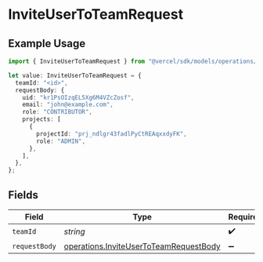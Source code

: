 # InviteUserToTeamRequest

## Example Usage

```typescript
import { InviteUserToTeamRequest } from "@vercel/sdk/models/operations/inviteusertoteam.js";

let value: InviteUserToTeamRequest = {
  teamId: "<id>",
  requestBody: {
    uid: "kr1PsOIzqEL5Xg6M4VZcZosf",
    email: "john@example.com",
    role: "CONTRIBUTOR",
    projects: [
      {
        projectId: "prj_ndlgr43fadlPyCtREAqxxdyFK",
        role: "ADMIN",
      },
    ],
  },
};
```

## Fields

| Field                                                                                            | Type                                                                                             | Required                                                                                         | Description                                                                                      |
| ------------------------------------------------------------------------------------------------ | ------------------------------------------------------------------------------------------------ | ------------------------------------------------------------------------------------------------ | ------------------------------------------------------------------------------------------------ |
| `teamId`                                                                                         | *string*                                                                                         | :heavy_check_mark:                                                                               | N/A                                                                                              |
| `requestBody`                                                                                    | [operations.InviteUserToTeamRequestBody](../../models/operations/inviteusertoteamrequestbody.md) | :heavy_minus_sign:                                                                               | N/A                                                                                              |